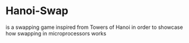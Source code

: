 # Hanoi-Swap
is a swapping game inspired from Towers of Hanoi in order to showcase how swapping in microprocessors works
